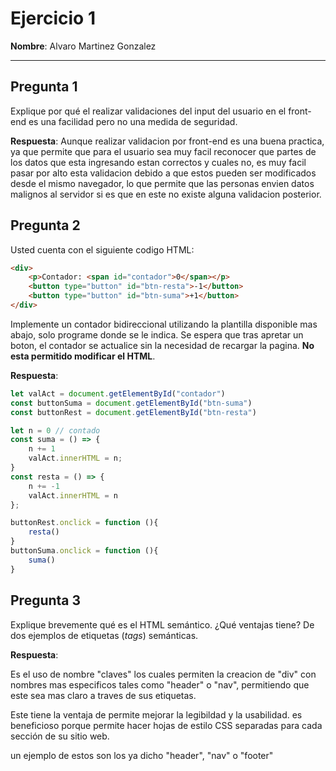 # Ejercicio 1

**Nombre**: Alvaro Martinez Gonzalez

---

## Pregunta 1
Explique por qué el realizar validaciones del input del usuario en el front-end es una facilidad pero no una medida de seguridad. 

**Respuesta**: 
Aunque realizar validacion por front-end es una buena practica, ya que permite que para el usuario sea muy facil reconocer que partes de los datos que esta ingresando estan correctos y cuales no, es muy facil pasar por alto esta validacion debido a que estos pueden ser modificados desde el mismo navegador, lo que permite que las personas envien datos malignos al servidor si es que en este no existe alguna validacion posterior.

## Pregunta 2
Usted cuenta con el siguiente codigo HTML:
```html
<div>
    <p>Contador: <span id="contador">0</span></p>
    <button type="button" id="btn-resta">-1</button>
    <button type="button" id="btn-suma">+1</button>
</div>
```
Implemente un contador bidireccional utilizando la plantilla disponible mas abajo, solo programe donde se le indica. Se espera que tras apretar un boton, el contador se actualice sin la necesidad de recargar la pagina. **No esta permitido modificar el HTML**.

**Respuesta**:
```js
let valAct = document.getElementById("contador")
const buttonSuma = document.getElementById("btn-suma")
const buttonRest = document.getElementById("btn-resta")

let n = 0 // contado
const suma = () => {
    n += 1
    valAct.innerHTML = n;
}
const resta = () => {
    n += -1
    valAct.innerHTML = n
};

buttonRest.onclick = function (){
    resta()
}
buttonSuma.onclick = function (){
    suma()
}

```

## Pregunta 3

Explique brevemente qué es el HTML semántico. ¿Qué ventajas tiene? De dos ejemplos de etiquetas (*tags*) semánticas.

**Respuesta**:

Es el uso de nombre "claves" los cuales permiten la creacion de "div" con nombres mas especificos tales como "header" o "nav", permitiendo que este sea mas claro a traves de sus etiquetas.

Este tiene la ventaja de permite mejorar la legibildad y la usabilidad.
es beneficioso porque permite hacer hojas de estilo CSS separadas para cada sección de su sitio web.

un ejemplo de estos son los ya dicho "header", "nav" o "footer"